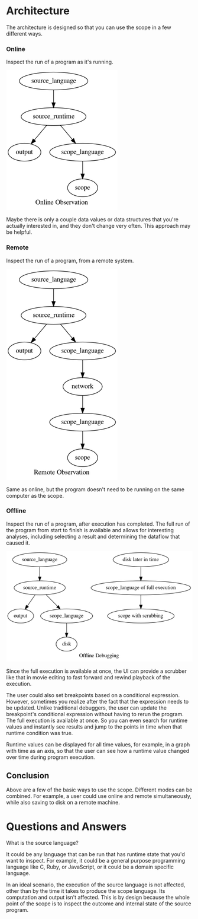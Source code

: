 # Architecture

The architecture is designed so that you can use the scope in a few different
ways.

### Online

Inspect the run of a program as it's running.

![online scope](online.png)

Maybe there is only a couple data values or data structures that you're actually
interested in, and they don't change very often.  This approach may be helpful.

### Remote

Inspect the run of a program, from a remote system.

![remote scope](remote.png)

Same as online, but the program doesn't need to be running on the same computer
as the scope.

### Offline

Inspect the run of a program, after execution has completed.  The full run of
the program from start to finish is available and allows for interesting
analyses, including selecting a result and determining the dataflow that caused
it.

![offline scope](offline.png)

Since the full execution is available at once, the UI can provide a scrubber
like that in movie editing to fast forward and rewind playback of the execution.

The user could also set breakpoints based on a conditional expression.  However,
sometimes you realize after the fact that the expression needs to be updated.
Unlike traditional debuggers, the user can update the breakpoint's conditional
expression without having to rerun the program.  The full execution is available
at once.  So you can even search for runtime values and instantly see results
and jump to the points in time when that runtime condition was true.

Runtime values can be displayed for all time values, for example, in a graph
with time as an axis, so that the user can see how a runtime value changed over
time during program execution.

## Conclusion

Above are a few of the basic ways to use the scope.  Different modes can be
combined.  For example, a user could use online and remote simultaneously, while
also saving to disk on a remote machine.

# Questions and Answers

What is the source language?

It could be any language that can be run that has runtime state that you'd want
to inspect.  For example, it could be a general purpose programming language
like C, Ruby, or JavaScript, or it could be a domain specific language.

In an ideal scenario, the execution of the source language is not affected,
other than by the time it takes to produce the scope language.  Its computation
and output isn't affected.  This is by design because the whole point of the
scope is to inspect the outcome and internal state of the source program.

